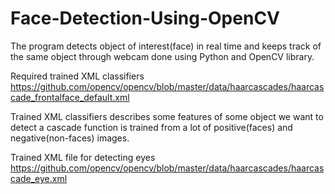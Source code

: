 # Face-Detection-Using-OpenCV

The program detects object of interest(face) in real time and keeps track of the same object through webcam done using Python and OpenCV library.

Required trained XML classifiers
https://github.com/opencv/opencv/blob/master/data/haarcascades/haarcascade_frontalface_default.xml

Trained XML classifiers describes some features of some object we want to detect a cascade function is trained from a lot of positive(faces) and negative(non-faces) images. 

Trained XML file for detecting eyes
https://github.com/opencv/opencv/blob/master/data/haarcascades/haarcascade_eye.xml
